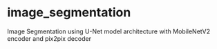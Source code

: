 # image_segmentation
Image Segmentation using U-Net model architecture with MobileNetV2 encoder and pix2pix decoder
